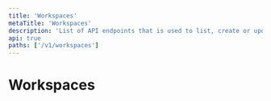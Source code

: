 ```yaml
---
title: 'Workspaces'
metaTitle: 'Workspaces'
description: 'List of API endpoints that is used to list, create or update workspaces'
api: true
paths: ['/v1/workspaces']
---
```


# Workspaces
